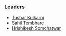 ### Leaders
* [Tushar Kulkarni](mailto://tushar.kulkarni@owasp.org)
* [Sahil Tembhare](mailto://sahil.tembhare@owasp.org)
* [Hrishikesh Somchatwar](mailto://hrishikesh.somchatwar@owasp.org)
